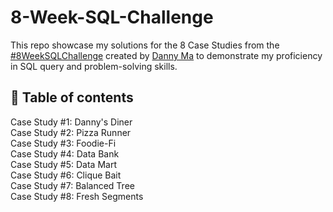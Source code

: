 # 8-Week-SQL-Challenge
This repo showcase my solutions for the 8 Case Studies from the [#8WeekSQLChallenge](https://8weeksqlchallenge.com/) created by [Danny Ma](https://www.linkedin.com/in/datawithdanny/) to demonstrate my proficiency in SQL query and problem-solving skills.
## 📑 Table of contents
Case Study #1: Danny's Diner  
Case Study #2: Pizza Runner  
Case Study #3: Foodie-Fi  
Case Study #4: Data Bank  
Case Study #5: Data Mart  
Case Study #6: Clique Bait  
Case Study #7: Balanced Tree  
Case Study #8: Fresh Segments  
